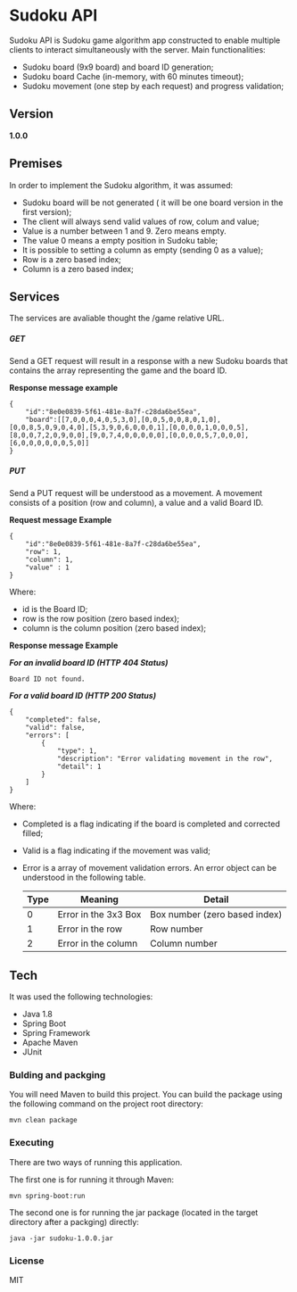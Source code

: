 # Sudoku API

Sudoku API is Sudoku game algorithm app constructed to enable multiple clients to interact simultaneously with the server. 
Main functionalities:

  - Sudoku board (9x9 board) and board ID generation;
  - Sudoku board Cache (in-memory, with 60 minutes timeout);
  - Sudoku movement (one step by each request) and progress validation;

## Version
**1.0.0**

## Premises

In order to implement the Sudoku algorithm, it was assumed:

  - Sudoku board will be not generated ( it will be one board version in the first version);
  - The client will always send valid values of row, colum and value;
  - Value is a number between 1 and 9. Zero means empty.
  - The value 0 means a empty position in Sudoku table;
  - It is possible to setting a column as empty (sending 0 as a value);
  - Row is a zero based index;
  - Column is a zero based index;

## Services

The services are avaliable thought the /game relative URL.

##### GET

Send a GET request will result in a response with a new Sudoku boards that contains the array representing the game and the board ID.

**Response message example**

    {
        "id":"8e0e0839-5f61-481e-8a7f-c28da6be55ea",
        "board":[[7,0,0,0,4,0,5,3,0],[0,0,5,0,0,8,0,1,0],[0,0,8,5,0,9,0,4,0],[5,3,9,0,6,0,0,0,1],[0,0,0,0,1,0,0,0,5],[8,0,0,7,2,0,9,0,0],[9,0,7,4,0,0,0,0,0],[0,0,0,0,5,7,0,0,0],[6,0,0,0,0,0,0,5,0]]
    }

##### PUT

Send a PUT request will be understood as a movement. A movement consists of a position (row and column), a value and a valid Board ID.

**Request message Example**

    {
        "id":"8e0e0839-5f61-481e-8a7f-c28da6be55ea",
        "row": 1,
        "column": 1,
        "value" : 1
    }

Where: 
- id is the Board ID;
- row is the row position (zero based index);
- column is the column position (zero based index);

**Response message Example**

***For an invalid board ID (HTTP 404 Status)***

    Board ID not found.


***For a valid board ID (HTTP 200 Status)***

    {
        "completed": false,
        "valid": false,
        "errors": [
            {
                "type": 1,
                "description": "Error validating movement in the row",
                "detail": 1
            }
        ]
    }

Where: 
- Completed is a flag indicating if the board is completed and corrected filled;
- Valid is a flag indicating if the movement was valid;
- Error is a array of movement validation errors. An error object can be understood in the following table.

    | Type | Meaning | Detail |
    |------|--------|---|
    | 0 | Error in the 3x3 Box | Box number (zero based index) |
    | 1 | Error in the row | Row number |
    | 2 | Error in the column | Column number |


## Tech

It was used the following technologies:

* Java 1.8
* Spring Boot
* Spring Framework
* Apache Maven
* JUnit


### Bulding and packging

You will need Maven to build this project. You can build the package using the following command on the project root directory:

    mvn clean package

### Executing

There are two ways of running this application.

The first one is for running it through Maven:

    mvn spring-boot:run

The second one is for running the jar package (located in the target directory after a packging) directly:

    java -jar sudoku-1.0.0.jar

### License
MIT






